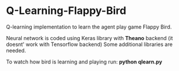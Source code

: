 # Q-Learning-Flappy-Bird
Q-learning implementation to learn the agent play game Flappy Bird.

Neural network is coded using Keras library with **Theano** backend (it doesnt' work with Tensorflow backend)
Some additional libraries are needed.

To watch how bird is learning and playing run: **python qlearn.py**

